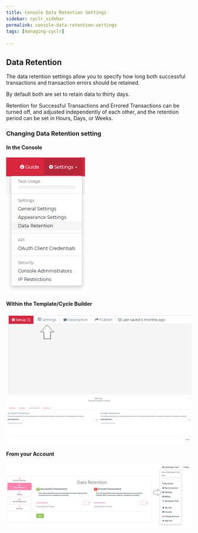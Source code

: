 ```yaml
---
title: Console Data Retention Settings
sidebar: cyclr_sidebar
permalink: console-data-retention-settings
tags: [managing-cyclr]

---
```

 
## Data Retention 

The data retention settings allow you to specify how long both successful transactions and transaction errors should be retained.
 
By default both are set to retain data to thirty days.
 
Retention for Successful Transactions and Errored Transactions can be turned off, and adjusted independently of each other, and the retention period can be set in Hours, Days, or Weeks.
 
### Changing Data Retention setting

#### In the Console

![How to access Data Retention settings from the console](./images/access_data_retention_from_console.png)

#### Within the Template/Cycle Builder

![How to access Data Retention settings from the Template/Cycle Builder 1](./images/access_data_retention_from_template1.png)
![How to access Data Retention settings from the Template/Cycle Builder 2](./images/access_data_retention_from_template2.png)

#### From your Account

![How to access Data Retention settings from your account](./images/access_data_retention_from_acct.png)

